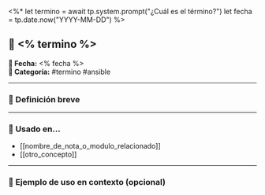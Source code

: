 <%*
let termino = await tp.system.prompt("¿Cuál es el término?")
let fecha = tp.date.now("YYYY-MM-DD")
%>

## 📘 <% termino %>

**📅 Fecha:** <% fecha %>  
**📁 Categoría:** #termino #ansible  

---

### 🧠 Definición breve
> 

---

### 🧩 Usado en…
- [[nombre_de_nota_o_modulo_relacionado]]
- [[otro_concepto]]

---

### 📝 Ejemplo de uso en contexto (opcional)
> 
